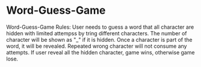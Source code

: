 # Word-Guess-Game

Word-Guess-Game
Rules:
User needs to guess a word that all character are hidden with limited attempss by tring different characters.
The number of character will be shown as "_" if it is hidden.
Once a character is part of the word, it will be revealed. 
Repeated wrong character will not consume any attempts.
If user reveal all the hidden character, game wins, otherwise game lose.
